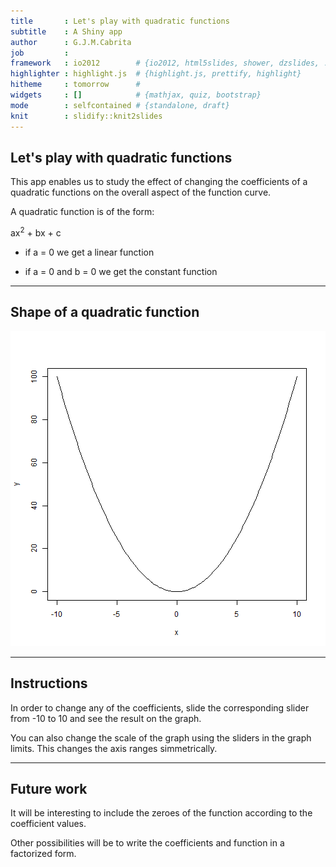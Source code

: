```yaml
---
title       : Let's play with quadratic functions
subtitle    : A Shiny app
author      : G.J.M.Cabrita
job         : 
framework   : io2012        # {io2012, html5slides, shower, dzslides, ...}
highlighter : highlight.js  # {highlight.js, prettify, highlight}
hitheme     : tomorrow      # 
widgets     : []            # {mathjax, quiz, bootstrap}
mode        : selfcontained # {standalone, draft}
knit        : slidify::knit2slides
---
```


## Let's play with quadratic functions

This app enables us to study the effect of changing the coefficients of a quadratic functions on the overall aspect of the function curve.

A quadratic function is of the form:

ax<sup>2</sup> + bx + c

* if a = 0 we get a linear function

* if a = 0 and b = 0 we get the constant function

--- 

## Shape of a quadratic function

![plot of chunk unnamed-chunk-1](assets/fig/unnamed-chunk-1-1.png) 

---

## Instructions

In order to change any of the coefficients, slide the corresponding slider from -10 to 10 and see the result on the graph.

You can also change the scale of the graph using the sliders in the graph limits. This changes the axis ranges simmetrically.

---

## Future work

It will be interesting to include the zeroes of the function according to the coefficient values.

Other possibilities will be to write the coefficients and function in a factorized form.




